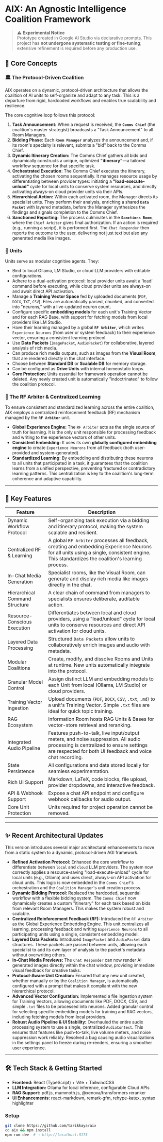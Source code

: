 # AIX: An Agnostic Intelligence Coalition Framework

> ⚠️ **Experimental Notice**  
> Prototype created in Google AI Studio via declarative prompts. This project has **not undergone systematic testing or fine-tuning**; extensive refinement is required before any production use.

## 🧱 Core Concepts

### 🏛️ The Protocol-Driven Coalition

AIX operates on a dynamic, protocol-driven architecture that allows the coalition of AI units to self-organize and adapt to any task. This is a departure from rigid, hardcoded workflows and enables true scalability and resilience.

The core cognitive loop follows this protocol:

1.  **Task Announcement:** When a request is received, the **`Comms Chief`** (the coalition's master strategist) broadcasts a "Task Announcement" to all Room Managers.
2.  **Bidding Phase:** Each **`Room Manager`** analyzes the announcement and, if its room's specialty is relevant, submits a "bid" back to the Comms Chief.
3.  **Dynamic Itinerary Creation:** The Comms Chief gathers all bids and dynamically constructs a unique, optimized **"itinerary"**—a tailored workflow sequence for that specific task.
4.  **Orchestrated Execution:** The Comms Chief executes the itinerary, activating the chosen rooms sequentially. It manages resource usage by differentiating between provider types: initiating a **"load-execute-unload"** cycle for local units to conserve system resources, and directly activating always-on cloud provider units via their APIs.
5.  **Hierarchical Action:** Within each activated room, the Manager directs its specialist units. They perform their analysis, enriching a shared **`Data Packet`** with layered metadata, before the Manager synthesizes the findings and signals completion to the Comms Chief.
6.  **Sanctioned Reporting:** The process culminates in the **`Sanctions Room`**, where the `Chief Arbiter` gives final authorization. If an action is required (e.g., running a script), it is performed first. The `Chat Responder` then reports the outcome to the user, delivering not just text but also any generated media like images.

### 🧠 Units

Units serve as modular cognitive agents. They:

- Bind to local Ollama, LM Studio, or cloud LLM providers with editable configurations.
- Adhere to a dual-activation protocol: local provider units await a 'load' command before executing, while cloud provider units are always-on and await direct API activation.
- Manage a **Training Vector Space** fed by uploaded documents (`PDF`, `DOCX`, `TXT`, `CSV`). Files are automatically parsed, chunked, and converted into "neurons," with a live-updated neuron count.
- Configure specific **embedding models** for each unit's Training Vector and for each RAG Base, with support for fetching models from local providers like LM Studio.
- Have their learning managed by a global **`RF Arbiter`**, which writes `Experience Neurons` (from user or system feedback) to their experience vector, ensuring a consistent learning protocol.
- Use **Data Packets** (`ImagePacket`, `AudioPacket`) for collaborative, layered analysis of rich media.
- Can produce rich media outputs, such as images from the **Visual Room**, that are rendered directly in the chat interface.
- Choose between **Standard DB** or **Scalable DB** for memory storage.
- Can be configured as **Drive Units** with internal homeostatic loops.
- **Core Protection:** Units essential for framework operation cannot be deleted. Any newly created unit is automatically "indoctrinated" to follow the coalition protocol.

### 🤖 The RF Arbiter & Centralized Learning

To ensure consistent and standardized learning across the entire coalition, AIX employs a centralized reinforcement feedback (RF) mechanism managed by the **`RF Arbiter`** unit.

-   **Global Experience Engine:** The `RF Arbiter` acts as the single source of truth for learning. It is the only unit responsible for processing feedback and writing to the experience vectors of other units.
-   **Consistent Embedding:** It uses its own **globally configured embedding engine** to create `Experience Neurons` from all feedback (both user-provided and system-generated).
-   **Standardized Learning:** By embedding and distributing these neurons to all units that participated in a task, it guarantees that the coalition learns from a unified perspective, preventing fractured or contradictory learning patterns. This centralization is key to the coalition's long-term coherence and adaptive capability.


---

## 🚀 Key Features

| Feature                       | Description                                                                                                   |
|-------------------------------|---------------------------------------------------------------------------------------------------------------|
| Dynamic Workflow Protocol     | Self-organizing task execution via a bidding and itinerary protocol, making the system scalable and resilient.  |
| Centralized RF & Learning     | A global `RF Arbiter` processes all feedback, creating and embedding Experience Neurons for all units using a single, consistent engine. This standardizes the coalition's learning process. |
| In-Chat Media Generation      | Specialist rooms, like the Visual Room, can generate and display rich media like images directly in the chat.   |
| Hierarchical Command Structure| A clear chain of command from managers to specialists ensures deliberate, auditable action.                     |
| Resource-Conscious Execution  | Differentiates between local and cloud providers, using a "load/unload" cycle for local units to conserve resources and direct API activation for cloud units. |
| Layered Data Processing       | Structured `Data Packets` allow units to collaboratively enrich images and audio with metadata.               |
| Modular Coalitions            | Create, modify, and dissolve Rooms and Units at runtime. New units automatically integrate into the protocol. |
| Granular Model Control        | Assign distinct LLM and embedding models to each Unit from local (Ollama, LM Studio) or cloud providers.        |
| Training Vector Ingestion     | Upload documents (`PDF`, `DOCX`, `CSV`, `.txt`, `.md`) to a unit's Training Vector. Simple `.txt` files are ideal for quick topic training. |
| RAG Ecosystem                 | Information Room hosts RAG Units & Bases for vector-store retrieval and reranking.                            |
| Integrated Audio Pipeline     | Features push-to-talk, live input/output meters, and noise suppression. All audio processing is centralized to ensure settings are respected for both UI feedback and voice chat recording. |
| State Persistence             | All configurations and data stored locally for seamless experimentation.                                      |
| Rich UI Support               | Markdown, LaTeX, code blocks, file upload, provider dropdowns, and interactive feedback.                      |
| API & Webhook Support         | Expose a chat API endpoint and configure webhook callbacks for audio output.                                  |
| Core Unit Protection          | Units required for project operation cannot be removed.                                                        |


---
## ✨ Recent Architectural Updates

This version introduces several major architectural enhancements to move from a static system to a dynamic, protocol-driven AGI framework.

-   **Refined Activation Protocol:** Enhanced the core workflow to differentiate between `local` and `cloud` LLM providers. The system now correctly applies a resource-saving "load-execute-unload" cycle for local units (e.g., Ollama) and uses direct, always-on API activation for cloud units. This logic is now embedded in the `Comms Chief`'s orchestration and the `Coalition Manager`'s unit creation process.
-   **Dynamic Bidding Protocol:** Replaced the hardcoded, sequential workflow with a flexible bidding system. The `Comms Chief` now dynamically creates a custom "itinerary" for each task based on bids from relevant Room Managers. This makes the system robust and scalable.
-   **Centralized Reinforcement Feedback (RF):** Introduced the `RF Arbiter` as the Global Experience Embedding Engine. This unit centralizes all learning, processing feedback and writing `Experience Neurons` to all participating units using a single, consistent embedding model.
-   **Layered Data Packets:** Introduced `ImagePacket` and `AudioPacket` data structures. These packets are passed between units, allowing each specialist to add its own layer of analysis to the packet's metadata without overwriting others.
-   **In-Chat Media Previews:** The `Chat Responder` can now render AI-generated images directly within the chat window, providing immediate visual feedback for creative tasks.
-   **Protocol-Aware Unit Creation:** Ensured that any new unit created, whether manually or by the `Coalition Manager`, is automatically configured with a prompt that makes it compliant with the new hierarchical protocol.
-   **Advanced Vector Configuration:** Implemented a file ingestion system for Training Vectors, allowing documents like PDF, DOCX, CSV, and simple `.txt` files to be processed into neurons. Added granular control for selecting specific embedding models for training and RAG vectors, including fetching models from local providers.
-   **Robust Audio Pipeline & UI Stability:** Overhauled the entire audio processing system to use a single, centralized `AudioContext`. This ensures that features like push-to-talk, live volume meters, and noise suppression work reliably. Resolved a bug causing audio visualizations in the settings panel to freeze during re-renders, ensuring a smoother user experience.

---

## 🛠️ Tech Stack & Getting Started

- **Frontend:** React (TypeScript) + Vite + TailwindCSS  
- **LLM Integration:** Ollama for local inference, configurable Cloud APIs  
- **RAG Support:** pdf.js, mammoth.js, @xenova/transformers reranker  
- **UI Enhancements:** react-markdown, remark-gfm, rehype-katex, syntax highlighter  

### Setup

```bash
git clone https://github.com/tarikkaya/aix
cd aix && npm install
npm run dev  # → http://localhost:5173
```